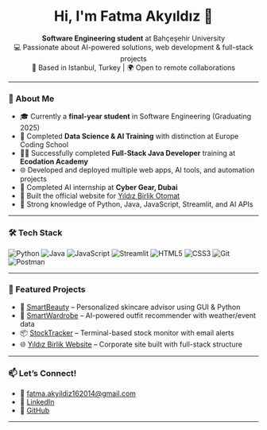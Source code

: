 <h1 align="center">Hi, I'm Fatma Akyıldız 👋</h1>

<p align="center">
  <b>Software Engineering student</b> at Bahçeşehir University <br/>
  💻 Passionate about AI-powered solutions, web development & full-stack projects<br/>
  📍 Based in Istanbul, Turkey | 🌍 Open to remote collaborations
</p>

---

### 🚀 About Me

- 🎓 Currently a **final-year student** in Software Engineering (Graduating 2025)
- 🧠 Completed **Data Science & AI Training** with distinction at Europe Coding School
- 👩‍💻 Successfully completed **Full-Stack Java Developer** training at **Ecodation Academy**
- 🌐 Developed and deployed multiple web apps, AI tools, and automation projects
- 🏢 Completed AI internship at **Cyber Gear, Dubai**
- 💼 Built the official website for [Yıldız Birlik Otomat](https://www.yildizbirlik.com.tr)  
- 🧠 Strong knowledge of Python, Java, JavaScript, Streamlit, and AI APIs

---

### 🛠️ Tech Stack

![Python](https://img.shields.io/badge/-Python-3776AB?logo=python&logoColor=white)
![Java](https://img.shields.io/badge/-Java-007396?logo=java&logoColor=white)
![JavaScript](https://img.shields.io/badge/-JavaScript-F7DF1E?logo=javascript&logoColor=black)
![Streamlit](https://img.shields.io/badge/-Streamlit-FF4B4B?logo=streamlit&logoColor=white)
![HTML5](https://img.shields.io/badge/-HTML5-E34F26?logo=html5&logoColor=white)
![CSS3](https://img.shields.io/badge/-CSS3-1572B6?logo=css3&logoColor=white)
![Git](https://img.shields.io/badge/-Git-F05032?logo=git&logoColor=white)
![Postman](https://img.shields.io/badge/-Postman-FF6C37?logo=postman&logoColor=white)

---

### 📌 Featured Projects

- 🎨 [SmartBeauty](https://github.com/fatmakyldz/SmartBeauty-Recommender) – Personalized skincare advisor using GUI & Python
- 👗 [SmartWardrobe](https://github.com/fatmakyldz/SmartWardrobe-AI) – AI-powered outfit recommender with weather/event data
- 📦 [StockTracker](https://github.com/fatmakyldz/StockTracker) – Terminal-based stock monitor with email alerts
- 🌐 [Yıldız Birlik Website](https://www.yildizbirlik.com.tr) – Corporate site built with full-stack structure

---

### 📫 Let’s Connect!

- 📧 fatma.akyildiz162014@gmail.com
- 🔗 [LinkedIn](https://linkedin.com/in/fatma-akyıldız)
- 🐙 [GitHub](https://github.com/fatmakyldz)

---

